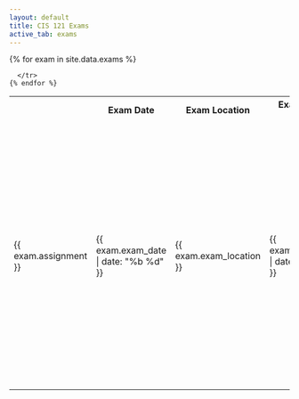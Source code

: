 ```yaml
---
layout: default
title: CIS 121 Exams
active_tab: exams
---
```


<table class="table table-striped">
  <tbody>
    <tr>
      <th></th>
      <th>Exam Date</th>
      <th>Exam Location</th>
      <th>Exam Review Date</th>
      <th>Practice Problems</th>
    </tr>
    {% for exam in site.data.exams %}
      <tr style="text-align: left">
        <!-- Homework Name -->
        <td><span>{{ exam.assignment }}</span></td>
        <!-- Dates -->
        <td>{{ exam.exam_date | date: "%b %d" }}</td>
        <td>{{ exam.exam_location }}</td>
        <td>{{ exam.review_date | date: "%b %d" }}</td>
        <!-- Materials -->
        <td>
          <ul class="list-unstyled">
            {% if exam.active %}
              {% if exam.writeup %}<li><a href="{{ exam.writeup }}">Write-up</a></li>{% endif %}
              {% if exam.zip %}<li><a href="{{ exam.zip }}">Files (zip)</a></li>{% endif %}
              {% if exam.problem_set %}<li><a href="{{ exam.problem_set }}">Problem set</a></li>{% endif %}
              {% if exam.problem_set_zip %}<li><a href="{{ exam.problem_set_zip }}">Problem set (zip)</a></li>{% endif %}
              {% if exam.problem_set_tex %}<li><a href="{{ exam.problem_set_tex }}">Problem set (tex)</a></li>{% endif %}
            {% else %}
               <li>Coming soon!</li>
            {% endif %}
          </ul>
        </td>

      </tr>
    {% endfor %}
  </tbody>
</table>
